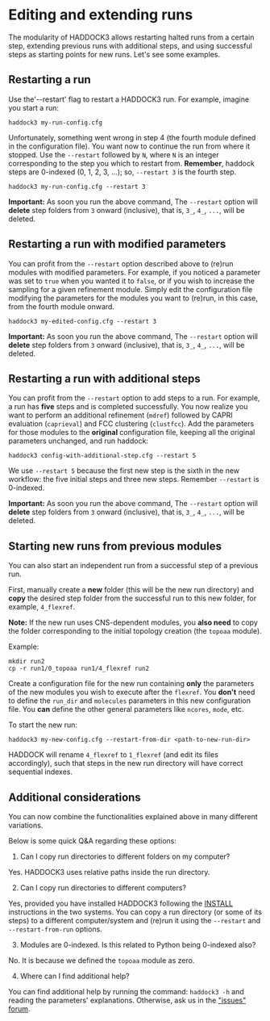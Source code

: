 # Editing and extending runs

The modularity of HADDOCK3 allows restarting halted runs from a certain step,
extending previous runs with additional steps, and using successful steps as
starting points for new runs. Let's see some examples.

## Restarting a run

Use the'--restart' flag to restart a HADDOCK3 run. For example, imagine you
start a run:

```
haddock3 my-run-config.cfg
```

Unfortunately, something went wrong in step 4 (the fourth module defined in the
configuration file).  You want now to continue the run from where it stopped.
Use the `--restart` followed by `N`, where `N` is an integer corresponding to
the step you which to restart from. **Remember**, haddock steps are 0-indexed
(0, 1, 2, 3, ...); so, `--restart 3` is the fourth step.

```
haddock3 my-run-config.cfg --restart 3
```

**Important:** As soon you run the above command, The `--restart` option will
**delete** step folders from `3` onward (inclusive), that is, `3_`, `4_`,
`...`, will be deleted.

## Restarting a run with modified parameters

You can profit from the `--restart` option described above to (re)run modules
with modified parameters. For example, if you noticed a parameter was set to
`true` when you wanted it to `false`, or if you wish to increase the sampling
for a given refinement module. Simply edit the configuration file modifying the
parameters for the modules you want to (re)run, in this case, from the fourth
module onward.

```
haddock3 my-edited-config.cfg --restart 3
```

**Important:** As soon you run the above command, The `--restart` option will
**delete** step folders from `3` onward (inclusive), that is, `3_`, `4_`,
`...`, will be deleted.

## Restarting a run with additional steps

You can profit from the `--restart` option to add steps to a run. For example,
a run has **five** steps and is completed successfully. You now realize you want
to perform an additional refinement (`mdref`) followed by CAPRI evaluation
(`caprieval`) and FCC clustering (`clustfcc`). Add the parameters for those
modules to the **original** configuration file, keeping all the original
parameters unchanged, and run haddock:

```
haddock3 config-with-additional-step.cfg --restart 5
```

We use `--restart 5` because the first new step is the sixth in the new
workflow: the five initial steps and three new steps. Remember `--restart` is
0-indexed.

**Important:** As soon you run the above command, The `--restart` option will
**delete** step folders from `3` onward (inclusive), that is, `3_`, `4_`,
`...`, will be deleted.

## Starting new runs from previous modules

You can also start an independent run from a successful step of a previous run.

First, manually create a **new** folder (this will be the new run directory) and
**copy** the desired step folder from the successful run to this new folder, for
example, `4_flexref`.

**Note:** If the new run uses CNS-dependent modules, you **also need** to copy
the folder corresponding to the initial topology creation (the `topoaa` module).

Example:

```
mkdir run2
cp -r run1/0_topoaa run1/4_flexref run2
```

Create a configuration file for the new run containing **only** the parameters
of the new modules you wish to execute after the `flexref`. You **don't** need
to define the `run_dir` and `molecules` parameters in this new configuration
file. You **can** define the other general parameters like `ncores`, `mode`,
etc.

To start the new run:

```
haddock3 my-new-config.cfg --restart-from-dir <path-to-new-run-dir>
```

HADDOCK will rename `4_flexref` to `1_flexref` (and edit its files accordingly),
such that steps in the new run directory will have correct sequential indexes.

## Additional considerations

You can now combine the functionalities explained above in many different
variations.

Below is some quick Q&A regarding these options:

1. Can I copy run directories to different folders on my computer?

Yes. HADDOCK3 uses relative paths inside the run directory.

2. Can I copy run directories to different computers?

Yes, provided you have installed HADDOCK3 following the [INSTALL](INSTALL.md)
instructions in the two systems. You can copy a run directory (or some of its
steps) to a different computer/system and (re)run it using the `--restart` and
``--restart-from-run`` options.

3. Modules are 0-indexed. Is this related to Python being 0-indexed also?

No. It is because we defined the `topoaa` module as zero.

4. Where can I find additional help?

You can find additional help by running the command: `haddock3 -h` and reading
the parameters' explanations. Otherwise, ask us in the ["issues"
forum](https://github.com/haddocking/haddock3/issues).
